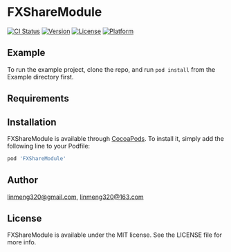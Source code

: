 # FXShareModule

[![CI Status](https://img.shields.io/travis/linmeng320@gmail.com/FXShareModule.svg?style=flat)](https://travis-ci.org/linmeng320@gmail.com/FXShareModule)
[![Version](https://img.shields.io/cocoapods/v/FXShareModule.svg?style=flat)](https://cocoapods.org/pods/FXShareModule)
[![License](https://img.shields.io/cocoapods/l/FXShareModule.svg?style=flat)](https://cocoapods.org/pods/FXShareModule)
[![Platform](https://img.shields.io/cocoapods/p/FXShareModule.svg?style=flat)](https://cocoapods.org/pods/FXShareModule)

## Example

To run the example project, clone the repo, and run `pod install` from the Example directory first.

## Requirements

## Installation

FXShareModule is available through [CocoaPods](https://cocoapods.org). To install
it, simply add the following line to your Podfile:

```ruby
pod 'FXShareModule'
```

## Author

linmeng320@gmail.com, linmeng320@163.com

## License

FXShareModule is available under the MIT license. See the LICENSE file for more info.
